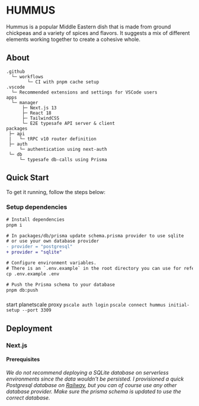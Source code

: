 # HUMMUS

Hummus is a popular Middle Eastern dish that is made from ground chickpeas and a variety of spices and flavors. It suggests a mix of different elements working together to create a cohesive whole.

## About

```
.github
  └─ workflows
        └─ CI with pnpm cache setup
.vscode
  └─ Recommended extensions and settings for VSCode users
apps
  └─ manager
      ├─ Next.js 13
      ├─ React 18
      ├─ TailwindCSS
      └─ E2E typesafe API server & client
packages
 ├─ api
 |   └─ tRPC v10 router definition
 ├─ auth
     └─ authentication using next-auth
 └─ db
     └─ typesafe db-calls using Prisma
```

## Quick Start

To get it running, follow the steps below:

### Setup dependencies

```diff
# Install dependencies
pnpm i

# In packages/db/prisma update schema.prisma provider to use sqlite
# or use your own database provider
- provider = "postgresql"
+ provider = "sqlite"

# Configure environment variables.
# There is an `.env.example` in the root directory you can use for reference
cp .env.example .env

# Push the Prisma schema to your database
pnpm db:push
```

###

start planetscale proxy
`pscale auth login`
`pscale connect hummus initial-setup --port 3309`

## Deployment

### Next.js

#### Prerequisites

_We do not recommend deploying a SQLite database on serverless environments since the data wouldn't be persisted. I provisioned a quick Postgresql database on [Railway](https://railway.app), but you can of course use any other database provider. Make sure the prisma schema is updated to use the correct database._
